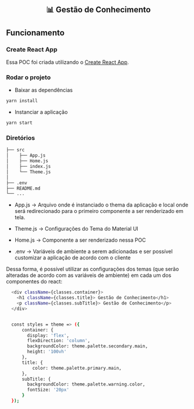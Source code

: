 <h2 align="center">📊 Gestão de Conhecimento </h2>

## Funcionamento

### Create React App

Essa POC foi criada utilizando o [Create React App](https://github.com/facebook/create-react-app).


### Rodar o projeto

- Baixar as dependências

```bash
yarn install
```

- Instanciar a aplicação

```bash
yarn start
```

### Diretórios

```bash
├── src  
│    ├── App.js    
│    ├── Home.js     
│    ├── index.js    
│    └── Theme.js
│
├── .env
├── README.md
└── ...
```

- App.js -> Arquivo onde é instanciado o thema da aplicação e local onde será redirecionado para o primeiro componente a ser renderizado em tela.

- Theme.js -> Configurações do Tema do Material UI

- Home.js -> Componente a ser renderizado nessa POC

- .env -> Variáveis de ambiente a serem adicionadas e ser possível customizar a aplicação de acordo com o cliente


Dessa forma, é possível utilizar as configurações dos temas (que serão alteradas de acordo com as variáveis de ambiente) em cada um dos componentes do react:

```bash
  <div className={classes.container}>
    <h1 className={classes.title}> Gestão de Conhecimento</h1>
    <p className={classes.subTitle}> Gestão de Conhecimento</p>
  </div>


  const styles = theme => ({
      container: {
        display: 'flex',
        flexDirection: 'column',
        backgroundColor: theme.palette.secondary.main,
        height: '100vh'
      },
      title: {
          color: theme.palette.primary.main,
      },
      subTitle: {
        backgroundColor: theme.palette.warning.color,
        fontSize: '20px'
      }
  });
```